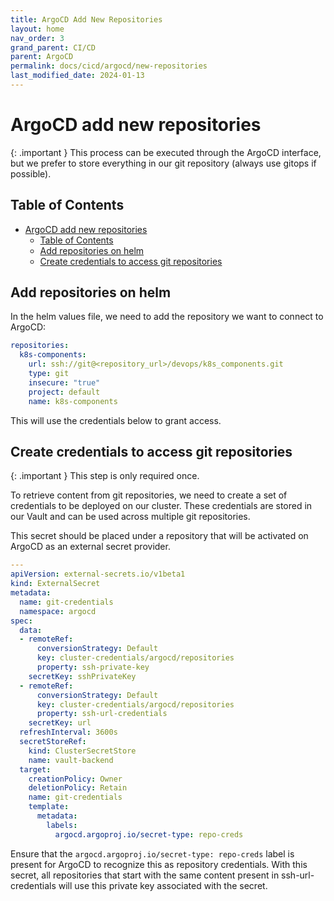 ```yaml
---
title: ArgoCD Add New Repositories
layout: home
nav_order: 3
grand_parent: CI/CD
parent: ArgoCD
permalink: docs/cicd/argocd/new-repositories
last_modified_date: 2024-01-13
---
```


# ArgoCD add new repositories

<div markdown="block">
{: .important }
This process can be executed through the ArgoCD interface, but we prefer to store everything in our git repository (always use gitops if possible).
</div>

## Table of Contents

- [ArgoCD add new repositories](#argocd-add-new-repositories)
  * [Table of Contents](#table-of-contents)
  * [Add repositories on helm](#add-repositories-on-helm)
  * [Create credentials to access git repositories](#create-credentials-to-access-git-repositories)

## Add repositories on helm

In the helm values file, we need to add the repository we want to connect to ArgoCD:

```yaml
repositories:
  k8s-components:
    url: ssh://git@<repository_url>/devops/k8s_components.git
    type: git
    insecure: "true"
    project: default
    name: k8s-components
```

This will use the credentials below to grant access.

## Create credentials to access git repositories
<div markdown="block">
{: .important }
This step is only required once.
</div>

To retrieve content from git repositories, we need to create a set of credentials to be deployed on our cluster. These credentials are stored in our Vault and can be used across multiple git repositories.

This secret should be placed under a repository that will be activated on ArgoCD as an external secret provider.

```yaml
---
apiVersion: external-secrets.io/v1beta1
kind: ExternalSecret
metadata:
  name: git-credentials
  namespace: argocd
spec:
  data:
  - remoteRef:
      conversionStrategy: Default
      key: cluster-credentials/argocd/repositories
      property: ssh-private-key
    secretKey: sshPrivateKey
  - remoteRef:
      conversionStrategy: Default
      key: cluster-credentials/argocd/repositories
      property: ssh-url-credentials
    secretKey: url
  refreshInterval: 3600s
  secretStoreRef:
    kind: ClusterSecretStore
    name: vault-backend
  target:
    creationPolicy: Owner
    deletionPolicy: Retain
    name: git-credentials
    template:
      metadata:
        labels:
          argocd.argoproj.io/secret-type: repo-creds
```
Ensure that the `argocd.argoproj.io/secret-type: repo-creds` label is present for ArgoCD to recognize this as repository credentials.
With this secret, all repositories that start with the same content present in ssh-url-credentials will use this private key associated with the secret.
